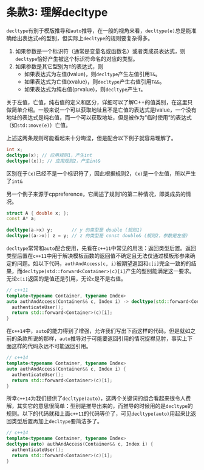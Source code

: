 # 条款3: 理解decltype

`decltype`有别于模版推导和`auto`推导，在一般的视角来看，`decltype(e)`总是能准确给出表达式`e`的型别，但实际上`decltype`的规则要复杂得多。

1. 如果参数是一个标识符（通常是变量名或函数名）或者类成员表达式，则`decltype`恰好产生被这个标识符命名的对应的类型。
2. 如果参数是其它型别为`T`的表达式，则
	* 如果表达式为左值(lvalue)，则`decltype`产生左值引用`T&`。
	* 如果表达式为亡值(xvalue)，则`decltype`产生右值引用`T&&`。
	* 如果表达式为纯右值(prvalue)，则`decltype`产生`T`。

关于左值，亡值，纯右值的定义和区分，详细可以了解C++的值类别，在这里只做简单介绍。一般来说一个可以获取地址且不是亡值的表达式是lvalue，一个没有地址的表达式是纯右值，而一个可以获取地址，但是被作为“临时使用”的表达式（如`std::move(e)`）亡值。

上述这两条规则可能看起来十分晦涩，但是配合以下例子就容易理解了。

```c++
int x;
decltype(x); // 应用规则1，产生int
decltype((x)); // 应用规则2，产生int&
```

区别在于`(x)`已经不是一个标识符了，因此根据规则2，`(x)`是一个左值，所以产生了`int&`

另一个例子来源于cppreference，它阐述了规则1的第二种情况，即类成员的情况。

```c++
struct A { double x; };
const A* a;
 
decltype(a->x) y;       // y 的类型是 double (规则1)
decltype((a->x)) z = y; // z 的类型是 const double& (规则2，参数是左值)
```

`decltype`常常和`auto`配合使用，先看在`c++11`中常见的用法：返回类型后置。返回类型后置在`c++11`中用于解决模板函数的返回值不确定且无法仅通过模板形参来确定的问题。如以下代码，`authAndAccess(c, i)`被期望返回和`c[i]`完全一致的的结果，而`decltype(std::forward<Container>(c)[i]`产生的型别能满足这一要求。无论`c[i]`返回的是值还是引用，无论`c`是不是右值。

```c++
// c++11
template<typename Container, typename Index>
auto authAndAccess(Container&& c, Index i) -> decltype(std::forward<Container>(c)[i]) { 
  authenticateUser();
  return std::forward<Container>(c)[i];
}
```

在`c++14`中，`auto`的能力得到了增强，允许我们写出下面这样的代码。但是就如之前的条款所说的那样，`auto`推导对于可能要返回引用的情况捉襟见肘，事实上下面这样的代码永远不可能返回引用。

```c++
// c++14
template<typename Container, typename Index>
auto authAndAccess(Container&& c, Index i) { 
  authenticateUser();
  return std::forward<Container>(c)[i];
}
```

所幸`c++14`为我们提供了`decltype(auto)`，这两个关键词的组合看起来很令人费解，其实它的意思很简单：型别是推导出来的，而推导的时候用的是`decltype`的规则。以下的代码就和上面`c++11`的代码等价了，可见`decltype(auto)`用起来比返回类型后置再加上`decltype`要简洁多了。

```c++
// c++14
template<typename Container, typename Index>
decltype(auto) authAndAccess(Container&& c, Index i) { 
  authenticateUser();
  return std::forward<Container>(c)[i];
}
```
